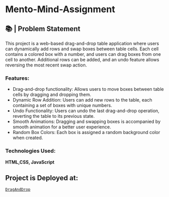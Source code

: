 # Mento-Mind-Assignment
## 📚 | Problem Statement
This project is a web-based drag-and-drop table application where users can dynamically add rows and swap boxes between table cells. Each cell contains a colored box with a number, and users can drag boxes from one cell to another. Additional rows can be added, and an undo feature allows reversing the most recent swap action.

### Features:
- Drag-and-drop functionality: Allows users to move boxes between table cells by dragging and dropping them.
- Dynamic Row Addition: Users can add new rows to the table, each containing a set of boxes with unique numbers.
- Undo Functionality: Users can undo the last drag-and-drop operation, reverting the table to its previous state.
- Smooth Animations: Dragging and swapping boxes is accompanied by smooth animation for a better user experience.
- Random Box Colors: Each box is assigned a random background color when created.
### Technologies Used:
**HTML,CSS, JavaScript**

## Project is Deployed at:
[`DragAndDrop` ]([http://20.244.93.34:8081/api-docs/](https://mento-mind-assignment.vercel.app/))
